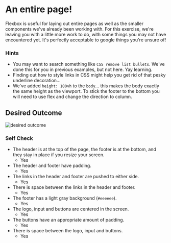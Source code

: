 # An entire page!

Flexbox is useful for laying out entire pages as well as the smaller components we've already been working with. For this exercise, we're leaving you with a little more work to do, with some things you may not have encountered yet. It's perfectly acceptable to google things you're unsure of!

### Hints
- You may want to search something like `CSS remove list bullets`.  We've done this for you in previous examples, but not here. Yay learning.
- Finding out how to style links in CSS might help you get rid of that pesky underline decoration...
- We've added `height: 100vh` to the `body`... this makes the body exactly the same height as the viewport. To stick the footer to the bottom you will need to use flex and change the direction to column.

## Desired Outcome
![desired outcome](./desired-outcome.png)

### Self Check

- The header is at the top of the page, the footer is at the bottom, and they stay in place if you resize your screen.
    - Yes
- The header and footer have padding.
    - Yes
- The links in the header and footer are pushed to either side.
    - Yes
- There is space between the links in the header and footer.
    - Yes
- The footer has a light gray background (`#eeeeee`).
    - Yes
- The logo, input and buttons are centered in the screen.
    - Yes
- The buttons have an appropriate amount of padding.
    - Yes
- There is space between the logo, input and buttons.
    - Yes

